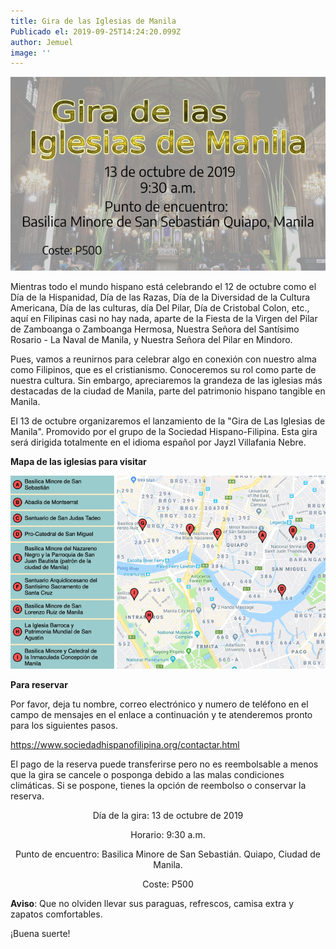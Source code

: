```yaml
---
title: Gira de las Iglesias de Manila
Publicado el: 2019-09-25T14:24:20.099Z
author: Jemuel
image: ''
---
```

![](/img/uploads/edited-online-2-resized.jpg)

Mientras todo el mundo hispano está celebrando el 12 de octubre como el Día de la Hispanidad, Día de las Razas, Día de la Diversidad de la Cultura Americana, Día de las culturas, día Del Pilar, Día de Cristobal Colon, etc., aquí en Filipinas casi no hay nada, aparte de la Fiesta de la Virgen del Pilar de Zamboanga o Zamboanga Hermosa, Nuestra Señora del Santísimo Rosario - La Naval de Manila, y Nuestra Señora del Pilar en Mindoro.

Pues, vamos a reunirnos para celebrar algo en conexión con nuestro alma como Filipinos, que es el cristianismo. Conoceremos su rol como parte de nuestra cultura. Sin embargo, apreciaremos la grandeza de las iglesias más destacadas de la ciudad de Manila, parte del patrimonio hispano tangible en Manila.

El 13 de octubre organizaremos el lanzamiento de la "Gira de Las Iglesias de Manila". Promovido por el grupo de la Sociedad Hispano-Filipina. Esta gira será dirigida totalmente en el idioma español por Jayzl Villafania Nebre.

**Mapa de las iglesias para visitar**

![](/img/uploads/mapa-de-la-ruta_edited-resized.jpg)

**Para reservar**

Por favor, deja tu nombre, correo electrónico y numero de teléfono en el campo de mensajes en el enlace a continuación y te atenderemos pronto para los siguientes pasos.

<https://www.sociedadhispanofilipina.org/contactar.html>

El pago de la reserva puede transferirse pero no es reembolsable a menos que la gira se cancele o posponga debido a las malas condiciones climáticas. Si se pospone, tienes la opción de reembolso o conservar la reserva.



<p style="text-align: center;">
Día de la gira: 13 de octubre de 2019</p>

<p style="text-align: center;">Horario: 9:30 a.m.</p>

<p style="text-align: center;">Punto de encuentro: Basilica Minore de San Sebastián. Quiapo, Ciudad de Manila.</p>

<p style="text-align: center;">Coste: P500</p>



**Aviso**: Que no olviden llevar sus paraguas, refrescos, camisa extra y zapatos comfortables.

¡Buena suerte!
